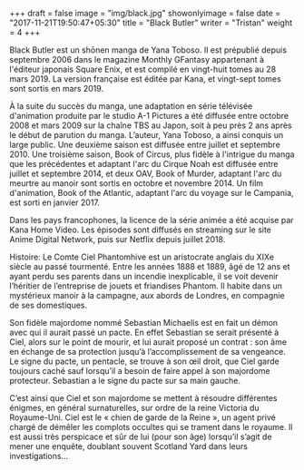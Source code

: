 +++
draft = false
image = "img/black.jpg"
showonlyimage = false
date = "2017-11-21T19:50:47+05:30"
title = "Black Butler"
writer = "Tristan"
weight = 4
+++

Black Butler est un shōnen manga de Yana Toboso. Il est prépublié depuis septembre 2006 dans le magazine Monthly GFantasy appartenant à l'éditeur japonais Square Enix, et est compilé en vingt-huit tomes au 28 mars 2019. La version française est éditée par Kana, et vingt-sept tomes sont sortis en mars 2019.

À la suite du succès du manga, une adaptation en série télévisée d'animation produite par le studio A-1 Pictures a été diffusée entre octobre 2008 et mars 2009 sur la chaîne TBS au Japon, soit à peu près 2 ans après le début de parution du manga. L’auteur, Yana Toboso, a ainsi conquis un large public. Une deuxième saison est diffusée entre juillet et septembre 2010. Une troisième saison, Book of Circus, plus fidèle à l'intrigue du manga que les précédentes et adaptant l'arc du Cirque Noah est diffusée entre juillet et septembre 2014, et deux OAV, Book of Murder, adaptant l'arc du meurtre au manoir sont sortis en octobre et novembre 2014. Un film d'animation, Book of the Atlantic, adaptant l'arc du voyage sur le Campania, est sorti en janvier 2017.

Dans les pays francophones, la licence de la série animée a été acquise par Kana Home Video. Les épisodes sont diffusés en streaming sur le site Anime Digital Network, puis sur Netflix depuis juillet 2018. 







Histoire: Le Comte Ciel Phantomhive est un aristocrate anglais du XIXe siècle au passé tourmenté. Entre les années 1888 et 1889, âgé de 12 ans et ayant perdu ses parents dans un incendie inexplicable, il se voit devenir l’héritier de l’entreprise de jouets et friandises Phantom. Il habite dans un mystérieux manoir à la campagne, aux abords de Londres, en compagnie de ses domestiques.

Son fidèle majordome nommé Sebastian Michaelis est en fait un démon avec qui il aurait passé un pacte. En effet Sebastian se serait présenté à Ciel, alors sur le point de mourir, et lui aurait proposé un contrat : son âme en échange de sa protection jusqu’à l’accomplissement de sa vengeance. Le signe du pacte, un pentacle, se trouve à son œil droit, que Ciel garde toujours caché sauf lorsqu’il a besoin de faire appel à son majordome protecteur. Sebastian a le signe du pacte sur sa main gauche.

C’est ainsi que Ciel et son majordome se mettent à résoudre différentes énigmes, en général surnaturelles, sur ordre de la reine Victoria du Royaume-Uni. Ciel est le « chien de garde de la Reine », un agent privé chargé de démêler les complots occultes qui se trament dans le royaume. Il est aussi très perspicace et sûr de lui (pour son âge) lorsqu’il s’agit de mener une enquête, doublant souvent Scotland Yard dans leurs investigations… 